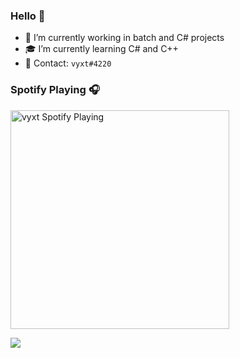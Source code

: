 ### Hello 👋
- 💞 I’m currently working in batch and C# projects
- 🎓 I’m currently learning C# and C++
- 🖤 Contact: `vyxt#4220`

### Spotify Playing 🎧

[<img src="https://now-playing-codestackr.vercel.app/api/spotify-playing" alt="vyxt Spotify Playing" width="350" />](https://open.spotify.com/user/swyqyimdc12jajde4vpwd2x1b)

<img src="https://external-content.duckduckgo.com/iu/?u=https%3A%2F%2Fi.pinimg.com%2Foriginals%2F2d%2Fa1%2F45%2F2da14528aa3c8fd6132e01d67696993c.gif&f=1&nofb=1">
<!--
**vyxt/vyxt** is a ✨ _special_ ✨ repository because its `README.md` (this file) appears on your GitHub profile.

Here are some ideas to get you started:

- 🔭 I’m currently working on ...
- 🌱 I’m currently learning ...
- 👯 I’m looking to collaborate on ...
- 🤔 I’m looking for help with ...
- 💬 Ask me about ...
- 📫 How to reach me: ...
- 😄 Pronouns: ...
- ⚡ Fun fact: ...
-->
